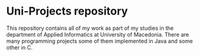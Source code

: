 # Uni-Projects repository
<p>
  This repository contains all of my work as part of my studies in the department of Applied Informatics at University of Macedonia.
  There are many programming projects some of them implemented in Java and some other in C.
</p>
